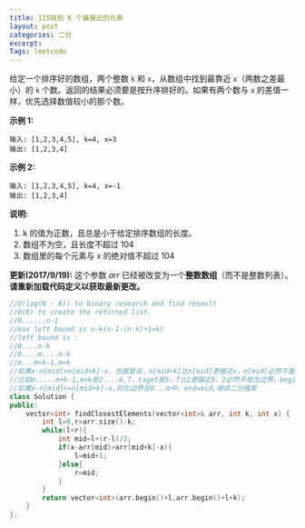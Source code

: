 ```yaml
---
title: 115找到 K 个最接近的元素
layout: post
categories: 二分
excerpt: 
Tags: leetcode
---
```


给定一个排序好的数组，两个整数 `k` 和 `x`，从数组中找到最靠近 `x`（两数之差最小）的 `k` 个数。返回的结果必须要是按升序排好的。如果有两个数与 `x` 的差值一样，优先选择数值较小的那个数。

**示例 1:**

```
输入: [1,2,3,4,5], k=4, x=3
输出: [1,2,3,4]
```

 

**示例 2:**

```
输入: [1,2,3,4,5], k=4, x=-1
输出: [1,2,3,4]
```

 

**说明:**

1. k 的值为正数，且总是小于给定排序数组的长度。
2. 数组不为空，且长度不超过 104
3. 数组里的每个元素与 x 的绝对值不超过 104

**更新(2017/9/19):**
这个参数 *arr* 已经被改变为一个**整数数组**（而不是整数列表）。 **请重新加载代码定义以获取最新更改。**

```c++
//O(log(N - K)) to binary research and find reseult
//O(K) to create the returned list.
//0......n-1
//max left bound is n-k(n-1-(n-k)+1=k)
//left bound is :
//0....n-k
//0....m....n-k
//m...m+k-1,m+k
//如果x-n[mid]>n[mid+k]-x，也就是说，n[mid+k]比n[mid]更接近x，n[mid]必然不是左边界
//比如m.....m+k-1,m+k是2....6,7，taget是5，7比2更接近5，2必然不是左边界，begin=mid+1
//如果x-n[mid]<=n[mid+k]-x,则左边界在0...m中，end=mid,继续二分搜索
class Solution {
public:
    vector<int> findClosestElements(vector<int>& arr, int k, int x) {
        int l=0,r=arr.size()-k;
        while(l<r){
            int mid=l+(r-l)/2;
            if(x-arr[mid]>arr[mid+k]-x){
                l=mid+1;
            }else{
                r=mid;
            }
        }
        return vector<int>(arr.begin()+l,arr.begin()+l+k);
    }
};
```

